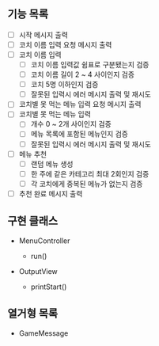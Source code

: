 ## 기능 목록
- [ ] 시작 메시지 출력
- [ ] 코치 이름 입력 요청 메시지 출력
- [ ] 코치 이름 입력
  - [ ] 코치 이름 입력값 쉼표로 구분됐는지 검증
  - [ ] 코치 이름 길이 2 ~ 4 사이인지 검증
  - [ ] 코치 5명 이하인지 검증
  - [ ] 잘못된 입력시 에러 메시지 출력 및 재시도
- [ ] 코치별 못 먹는 메뉴 입력 요청 메시지 출력
- [ ] 코치별 못 먹는 메뉴 입력
  - [ ] 개수 0 ~ 2개 사이인지 검증
  - [ ] 메뉴 목록에 포함된 메뉴인지 검증
  - [ ] 잘못된 입력시 에러 메시지 출력 및 재시도
- [ ] 메뉴 추천
  - [ ] 랜덤 메뉴 생성
  - [ ] 한 주에 같은 카테고리 최대 2회인지 검증
  - [ ] 각 코치에게 중복된 메뉴가 없는지 검증
- [ ] 추천 완료 메시지 출력

## 구현 클래스

- MenuController
  - run()

- OutputView
  - printStart()

## 열거형 목록
- GameMessage
